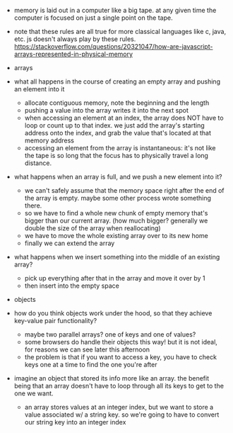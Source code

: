 
- memory is laid out in a computer like a big tape. at any given time the computer is focused on just a single point on the tape.

- note that these rules are all true for more classical languages like c, java, etc. js doesn't always play by these rules. https://stackoverflow.com/questions/20321047/how-are-javascript-arrays-represented-in-physical-memory

* arrays

- what all happens in the course of creating an empty array and pushing an element into it
  - allocate contiguous memory, note the beginning and the length
  - pushing a value into the array writes it into the next spot
  - when accessing an element at an index, the array does NOT have to loop or count up to that index. we just add the array's starting address onto the index, and grab the value that's located at that memory address
  - accessing an element from the array is instantaneous: it's not like the tape is so long that the focus has to physically travel a long distance.

- what happens when an array is full, and we push a new element into it?
  - we can't safely assume that the memory space right after the end of the array is empty. maybe some other process wrote something there.
  - so we have to find a whole new chunk of empty memory that's bigger than our current array. (how much bigger? generally we double the size of the array when reallocating)
  - we have to move the whole existing array over to its new home
  - finally we can extend the array

- what happens when we insert something into the middle of an existing array?
  - pick up everything after that in the array and move it over by 1
  - then insert into the empty space


* objects

- how do you think objects work under the hood, so that they achieve key-value pair functionality?
  - maybe two parallel arrays? one of keys and one of values?
  - some browsers do handle their objects this way! but it is not ideal, for reasons we can see later this afternoon
  - the problem is that if you want to access a key, you have to check keys one at a time to find the one you're after
  
- imagine an object that stored its info more like an array. the benefit being that an array doesn't have to loop through all its keys to get to the one we want.
  - an array stores values at an integer index, but we want to store a value associated w/ a string key. so we're going to have to convert our string key into an integer index

